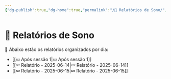 ```yaml
---
{"dg-publish":true,"dg-home":true,"permalink":"/🌙 Relatórios de Sono/","tags":["gardenEntry"],"dgPassFrontmatter":true}
---
```


# 🌙 Relatórios de Sono

🛌 Abaixo estão os relatórios organizados por dia:

- [[💤 Após sessão 1\|💤 Após sessão 1]]
- [[💤 Relatório - 2025-06-14\|💤 Relatório - 2025-06-14]]
- [[💤 Relatório - 2025-06-15\|💤 Relatório - 2025-06-15]]